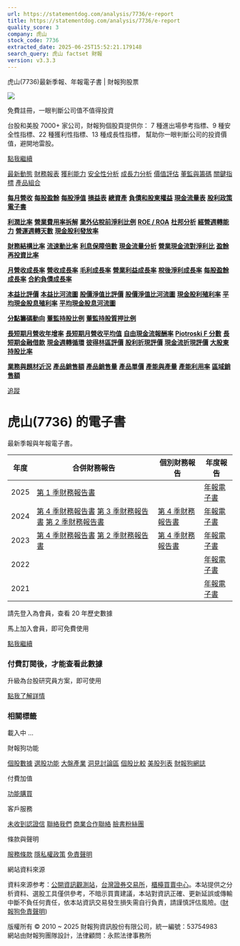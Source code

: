 ```yaml
---
url: https://statementdog.com/analysis/7736/e-report
title: https://statementdog.com/analysis/7736/e-report
quality_score: 3
company: 虎山
stock_code: 7736
extracted_date: 2025-06-25T15:52:21.179148
search_query: 虎山 factset 財報
version: v3.3.3
---
```


虎山(7736)最新季報、年報電子書 | 財報狗股票















![](https://www.facebook.com/tr?id=1265443774131605&ev=PageView&noscript=1)













































































免費註冊，一眼判斷公司值不值得投資

台股和美股 7000+ 家公司，財報狗個股頁提供你：
7 種進出場參考指標、9 種安全性指標、22 種獲利性指標、13 種成長性指標，
幫助你一眼判斷公司的投資價值，避開地雷股。

[點我繼續](/users/sign_up)

[最新動態](/analysis/7736)
[財務報表](/analysis/7736/monthly-revenue)
[獲利能力](/analysis/7736/profit-margin)
[安全性分析](/analysis/7736/financial-structure-ratio)
[成長力分析](/analysis/7736/monthly-revenue-growth-rate)
[價值評估](/analysis/7736/pe)
[董監與籌碼](/analysis/7736/broker-trading)
[關鍵指標](/analysis/7736/long-term-and-short-term-monthly-revenue-yoy)
[產品組合](/analysis/7736/ai-search)

[**每月營收**](/analysis/7736/monthly-revenue)
[**每股盈餘**](/analysis/7736/eps)
[**每股淨值**](/analysis/7736/nav)
[**損益表**](/analysis/7736/income-statement)
[**總資產**](/analysis/7736/assets)
[**負債和股東權益**](/analysis/7736/liabilities-and-equity)
[**現金流量表**](/analysis/7736/cash-flow-statement)
[**股利政策**](/analysis/7736/dividend-policy)
[**電子書**](/analysis/7736/e-report)

[**利潤比率**](/analysis/7736/profit-margin)
[**營業費用率拆解**](/analysis/7736/operating-expense-ratio)
[**業外佔稅前淨利比例**](/analysis/7736/non-operating-income-to-profit-before-tax)
[**ROE / ROA**](/analysis/7736/roe-roa)
[**杜邦分析**](/analysis/7736/du-pont-analysis)
[**經營週轉能力**](/analysis/7736/turnover-ratio)
[**營運週轉天數**](/analysis/7736/turnover-days)
[**現金股利發放率**](/analysis/7736/dividend-payout-ratio)

[**財務結構比率**](/analysis/7736/financial-structure-ratio)
[**流速動比率**](/analysis/7736/current-ratio-and-quick-ratio)
[**利息保障倍數**](/analysis/7736/interest-coverage-ratio)
[**現金流量分析**](/analysis/7736/cash-flow-analysis)
[**營業現金流對淨利比**](/analysis/7736/operating-cash-flow-to-net-income-ratio)
[**盈餘再投資比率**](/analysis/7736/reinvestment-rate)

[**月營收成長率**](/analysis/7736/monthly-revenue-growth-rate)
[**營收成長率**](/analysis/7736/revenue-growth-rate)
[**毛利成長率**](/analysis/7736/gross-profit-growth-rate)
[**營業利益成長率**](/analysis/7736/operating-income-growth-rate)
[**稅後淨利成長率**](/analysis/7736/net-income-growth-rate)
[**每股盈餘成長率**](/analysis/7736/eps-growth-rate)
[**合約負債成長率**](/analysis/7736/current-contract-liabilities-growth-rate)

[**本益比評價**](/analysis/7736/pe)
[**本益比河流圖**](/analysis/7736/pe-band)
[**股價淨值比評價**](/analysis/7736/pb)
[**股價淨值比河流圖**](/analysis/7736/pb-band)
[**現金股利殖利率**](/analysis/7736/dividend-yield)
[**平均現金股息殖利率**](/analysis/7736/average-dividend-yield)
[**平均現金股息河流圖**](/analysis/7736/average-dividend-yield-band)

[**分點籌碼動向**](/analysis/7736/broker-trading)
[**董監持股比例**](/analysis/7736/board-members-and-supervisors-shares-to-shares-outstanding-ratio)
[**董監持股質押比例**](/analysis/7736/pledging-ratio-of-board-members-and-supervisors)

[**長短期月營收年增率**](/analysis/7736/long-term-and-short-term-monthly-revenue-yoy)
[**長短期月營收平均值**](/analysis/7736/average-long-term-and-short-term-monthly-revenue)
[**自由現金流報酬率**](/analysis/7736/croic)
[**Piotroski F 分數**](/analysis/7736/piotroski-f-score)
[**長短期金融借款**](/analysis/7736/financial-borrowing)
[**現金週轉循環**](/analysis/7736/cash-conversion-cycle)
[**彼得林區評價**](/analysis/7736/peter-lynch-valuation)
[**股利折現評價**](/analysis/7736/dividend-discount-valuation)
[**現金流折現評價**](/analysis/7736/dcf-valuation)
[**大股東持股比率**](/analysis/7736/majority-shareholders-share-ratio)

[**業務與題材近況**](/analysis/7736/ai-search)
[**產品銷售額**](/analysis/7736/product-sales-figure)
[**產品銷售量**](/analysis/7736/product-sales-volume)
[**產品單價**](/analysis/7736/product-unit-price)
[**產能與產量**](/analysis/7736/production-capacity)
[**產能利用率**](/analysis/7736/production-capacity-utilization)
[**區域銷售額**](/analysis/7736/product-regional-sales)

[追蹤](/users/sign_up)

# 虎山(7736) 的電子書

最新季報與年報電子書。

| 年度 | 合併財務報告 | 個別財務報告 | 年度報告 |
| --- | --- | --- | --- |
| 2025 | [第 1 季財務報告書](https://doc.twse.com.tw/server-java/t57sb01?co_id=7736&colorchg=1&kind=A&step=9&filename=202501_7736_AI1.pdf) |  | [年報電子書](/analysis) |
| 2024 | [第 4 季財務報告書](https://doc.twse.com.tw/server-java/t57sb01?co_id=7736&colorchg=1&kind=A&step=9&filename=202404_7736_AI1.pdf)  [第 3 季財務報告書](https://doc.twse.com.tw/server-java/t57sb01?co_id=7736&colorchg=1&kind=A&step=9&filename=202403_7736_AI1.pdf)  [第 2 季財務報告書](https://doc.twse.com.tw/server-java/t57sb01?co_id=7736&colorchg=1&kind=A&step=9&filename=202402_7736_AI1.pdf) | [第 4 季財務報告書](https://doc.twse.com.tw/server-java/t57sb01?co_id=7736&colorchg=1&kind=A&step=9&filename=202404_7736_AI3.pdf) | [年報電子書](https://doc.twse.com.tw/server-java/t57sb01?co_id=7736&colorchg=1&kind=F&step=9&filename=2024_7736_20250627F04.pdf) |
| 2023 | [第 4 季財務報告書](https://doc.twse.com.tw/server-java/t57sb01?co_id=7736&colorchg=1&kind=A&step=9&filename=202304_7736_AI1.pdf)  [第 2 季財務報告書](https://doc.twse.com.tw/server-java/t57sb01?co_id=7736&colorchg=1&kind=A&step=9&filename=202302_7736_AI1.pdf) | [第 4 季財務報告書](https://doc.twse.com.tw/server-java/t57sb01?co_id=7736&colorchg=1&kind=A&step=9&filename=202304_7736_AI3.pdf) | [年報電子書](https://doc.twse.com.tw/server-java/t57sb01?co_id=7736&colorchg=1&kind=F&step=9&filename=2023_7736_20240628F04.pdf) |
| 2022 |  |  | [年報電子書](/analysis) |
| 2021 |  |  | [年報電子書](/analysis) |

請先登入為會員，查看 20 年歷史數據

馬上加入會員，即可免費使用

[點我繼續](/users/sign_up)

### 付費訂閱後，才能查看此數據

升級為台股研究員方案，即可使用

[點我了解詳情](/pricing)

### 相關標籤

載入中 ...





財報狗功能

[個股數據](/analysis)
[選股功能](/screeners)
[大盤產業](/taiex)
[洞見討論區](/insight)
[個股比較](/compare/tpe)
[美股列表](/us-stock-list)
[財報狗網誌](/blog/)

付費加值

[功能購買](/pricing)

客戶服務

[未收到認證信](/users/recv_auth_fail)
[聯絡我們](/contact)
[商業合作聯絡](/contact)
[臉書粉絲團](//www.facebook.com/statementdog)

條款與聲明

[服務條款](/law/tos)
[隱私權政策](/law/privacy)
[免責聲明](/law/disclaimer)

網站資料來源

資料來源参考：[公開資訊觀測站](http://mops.twse.com.tw/mops/web/index)，[台灣證券交易所](http://www.tse.com.tw/)，[櫃檯買賣中心](http://www.otc.org.tw/)。本站提供之分析資料、選股工具僅供參考，不暗示買賣建議，本站對資訊正確、更新延誤或傳輸中斷不負任何責任，依本站資訊交易發生損失需自行負責，請謹慎評估風險。([財報狗免責聲明](/law/disclaimer))

版權所有 © 2010 ~ 2025 財報狗資訊股份有限公司，統一編號：53754983  
網站由財報狗團隊設計，法律顧問：永熙法律事務所
